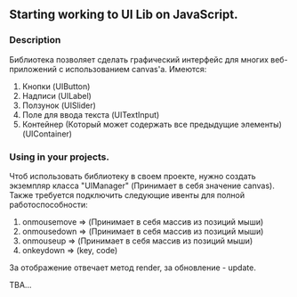 ## Starting working to UI Lib on JavaScript.

### Description
Библиотека позволяет сделать графический интерфейс для многих веб-приложений с использованием canvas'а.
Имеются:
1. Кнопки (UIButton)
2. Надписи (UILabel)
3. Ползунок (UISlider)
4. Поле для ввода текста (UITextInput)
5. Контейнер (Который может содержать все предыдущие элементы) (UIContainer)


### Using in your projects.
Чтоб использовать библиотеку в своем проекте, нужно создать экземпляр класса "UIManager" (Принимает в себя значение canvas). Также требуется подключить следующие ивенты для полной работоспособности:
1. onmousemove => (Принимает в себя массив из позиций мыши)
2. onmousedown => (Принимает в себя массив из позиций мыши)
3. onmouseup => (Принимает в себя массив из позиций мыши)
4. onkeydown => (key, code)

За отображение отвечает метод render, за обновление - update.

TBA...